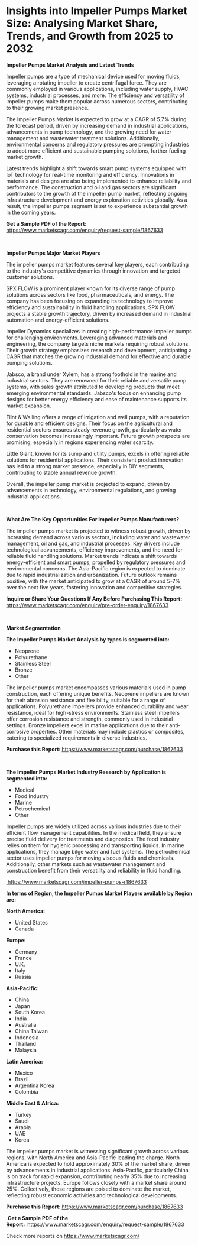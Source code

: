 <p><h1>Insights into Impeller Pumps Market Size: Analysing Market Share, Trends, and Growth from 2025 to 2032</h1></p><p><strong>Impeller Pumps Market Analysis and Latest Trends</strong></p>
<p><p>Impeller pumps are a type of mechanical device used for moving fluids, leveraging a rotating impeller to create centrifugal force. They are commonly employed in various applications, including water supply, HVAC systems, industrial processes, and more. The efficiency and versatility of impeller pumps make them popular across numerous sectors, contributing to their growing market presence.</p><p>The Impeller Pumps Market is expected to grow at a CAGR of 5.7% during the forecast period, driven by increasing demand in industrial applications, advancements in pump technology, and the growing need for water management and wastewater treatment solutions. Additionally, environmental concerns and regulatory pressures are prompting industries to adopt more efficient and sustainable pumping solutions, further fueling market growth.</p><p>Latest trends highlight a shift towards smart pump systems equipped with IoT technology for real-time monitoring and efficiency. Innovations in materials and designs are also being implemented to enhance reliability and performance. The construction and oil and gas sectors are significant contributors to the growth of the impeller pump market, reflecting ongoing infrastructure development and energy exploration activities globally. As a result, the impeller pumps segment is set to experience substantial growth in the coming years.</p></p>
<p><strong>Get a Sample PDF of the Report:&nbsp;</strong> <a href="https://www.marketscagr.com/enquiry/request-sample/1867633?utm_campaign=2318&utm_medium=2&utm_source=Github&utm_content=ia&utm_term=19022025&utm_id=impeller-pumps">https://www.marketscagr.com/enquiry/request-sample/1867633</a></p>
<p>&nbsp;</p>
<p><strong>Impeller Pumps Major Market Players</strong></p>
<p><p>The impeller pumps market features several key players, each contributing to the industry's competitive dynamics through innovation and targeted customer solutions. </p><p>SPX FLOW is a prominent player known for its diverse range of pump solutions across sectors like food, pharmaceuticals, and energy. The company has been focusing on expanding its technology to improve efficiency and sustainability in fluid handling applications. SPX FLOW projects a stable growth trajectory, driven by increased demand in industrial automation and energy-efficient solutions.</p><p>Impeller Dynamics specializes in creating high-performance impeller pumps for challenging environments. Leveraging advanced materials and engineering, the company targets niche markets requiring robust solutions. Their growth strategy emphasizes research and development, anticipating a CAGR that matches the growing industrial demand for effective and durable pumping solutions.</p><p>Jabsco, a brand under Xylem, has a strong foothold in the marine and industrial sectors. They are renowned for their reliable and versatile pump systems, with sales growth attributed to developing products that meet emerging environmental standards. Jabsco's focus on enhancing pump designs for better energy efficiency and ease of maintenance supports its market expansion.</p><p>Flint & Walling offers a range of irrigation and well pumps, with a reputation for durable and efficient designs. Their focus on the agricultural and residential sectors ensures steady revenue growth, particularly as water conservation becomes increasingly important. Future growth prospects are promising, especially in regions experiencing water scarcity.</p><p>Little Giant, known for its sump and utility pumps, excels in offering reliable solutions for residential applications. Their consistent product innovation has led to a strong market presence, especially in DIY segments, contributing to stable annual revenue growth.</p><p>Overall, the impeller pump market is projected to expand, driven by advancements in technology, environmental regulations, and growing industrial applications.</p></p>
<p>&nbsp;</p>
<p><strong>What Are The Key Opportunities For Impeller Pumps Manufacturers?</strong></p>
<p><p>The impeller pumps market is projected to witness robust growth, driven by increasing demand across various sectors, including water and wastewater management, oil and gas, and industrial processes. Key drivers include technological advancements, efficiency improvements, and the need for reliable fluid handling solutions. Market trends indicate a shift towards energy-efficient and smart pumps, propelled by regulatory pressures and environmental concerns. The Asia-Pacific region is expected to dominate due to rapid industrialization and urbanization. Future outlook remains positive, with the market anticipated to grow at a CAGR of around 5-7% over the next five years, fostering innovation and competitive strategies.</p></p>
<p><strong>Inquire or Share Your Questions If Any Before Purchasing This Report:</strong> <a href="https://www.marketscagr.com/enquiry/pre-order-enquiry/1867633?utm_campaign=2318&utm_medium=2&utm_source=Github&utm_content=ia&utm_term=19022025&utm_id=impeller-pumps">https://www.marketscagr.com/enquiry/pre-order-enquiry/1867633</a></p>
<p>&nbsp;</p>
<p><strong>Market Segmentation</strong></p>
<p><strong>The Impeller Pumps Market Analysis by types is segmented into:</strong></p>
<p><ul><li>Neoprene</li><li>Polyurethane</li><li>Stainless Steel</li><li>Bronze</li><li>Other</li></ul></p>
<p><p>The impeller pumps market encompasses various materials used in pump construction, each offering unique benefits. Neoprene impellers are known for their abrasion resistance and flexibility, suitable for a range of applications. Polyurethane impellers provide enhanced durability and wear resistance, ideal for high-stress environments. Stainless steel impellers offer corrosion resistance and strength, commonly used in industrial settings. Bronze impellers excel in marine applications due to their anti-corrosive properties. Other materials may include plastics or composites, catering to specialized requirements in diverse industries.</p></p>
<p><strong>Purchase this Report:&nbsp;</strong><a href="https://www.marketscagr.com/purchase/1867633?utm_campaign=2318&utm_medium=2&utm_source=Github&utm_content=ia&utm_term=19022025&utm_id=impeller-pumps">https://www.marketscagr.com/purchase/1867633</a></p>
<p>&nbsp;</p>
<p><strong>The Impeller Pumps Market Industry Research by Application is segmented into:</strong></p>
<p><ul><li>Medical</li><li>Food Industry</li><li>Marine</li><li>Petrochemical</li><li>Other</li></ul></p>
<p><p>Impeller pumps are widely utilized across various industries due to their efficient flow management capabilities. In the medical field, they ensure precise fluid delivery for treatments and diagnostics. The food industry relies on them for hygienic processing and transporting liquids. In marine applications, they manage bilge water and fuel systems. The petrochemical sector uses impeller pumps for moving viscous fluids and chemicals. Additionally, other markets such as wastewater management and construction benefit from their versatility and reliability in fluid handling.</p></p>
<p><a href="https://www.marketscagr.com/impeller-pumps-r1867633?utm_campaign=2318&utm_medium=2&utm_source=Github&utm_content=ia&utm_term=19022025&utm_id=impeller-pumps">&nbsp;https://www.marketscagr.com/impeller-pumps-r1867633</a></p>
<p><strong>In terms of Region, the Impeller Pumps Market Players available by Region are:</strong></p>
<p>
    <p> <strong> North America: </strong>
        <ul>
            <li>United States</li>
            <li>Canada</li>
        </ul>
        </p> 
    <p> <strong> Europe: </strong>
        <ul>
            <li>Germany</li>
            <li>France</li>
            <li>U.K.</li>
            <li>Italy</li>
            <li>Russia</li>
        </ul>
        </p> 
    <p> <strong> Asia-Pacific: </strong>
        <ul>
            <li>China</li>
            <li>Japan</li>
            <li>South Korea</li>
            <li>India</li>
            <li>Australia</li>
            <li>China Taiwan</li>
            <li>Indonesia</li>
            <li>Thailand</li>
            <li>Malaysia</li>
        </ul>
        </p> 
    <p> <strong> Latin America: </strong>
        <ul>
            <li>Mexico</li>
            <li>Brazil</li>
            <li>Argentina Korea</li>
            <li>Colombia</li>
        </ul>
        </p> 
    <p> <strong> Middle East & Africa: </strong>
        <ul>
            <li>Turkey</li>
            <li>Saudi</li>
            <li>Arabia</li>
            <li>UAE</li>
            <li>Korea</li>
        </ul>
    </p>
    </p>
<p><p>The impeller pumps market is witnessing significant growth across various regions, with North America and Asia-Pacific leading the charge. North America is expected to hold approximately 30% of the market share, driven by advancements in industrial applications. Asia-Pacific, particularly China, is on track for rapid expansion, contributing nearly 35% due to increasing infrastructure projects. Europe follows closely with a market share around 25%. Collectively, these regions are poised to dominate the market, reflecting robust economic activities and technological developments.</p></p>
<p><strong>Purchase this Report: </strong><a href="https://www.marketscagr.com/purchase/1867633?utm_campaign=2318&utm_medium=2&utm_source=Github&utm_content=ia&utm_term=19022025&utm_id=impeller-pumps">https://www.marketscagr.com/purchase/1867633</a></p>
<p>&nbsp;<strong>Get a Sample PDF of the Report:&nbsp;&nbsp;</strong><a href="https://www.marketscagr.com/enquiry/request-sample/1867633?utm_campaign=2318&utm_medium=2&utm_source=Github&utm_content=ia&utm_term=19022025&utm_id=impeller-pumps">https://www.marketscagr.com/enquiry/request-sample/1867633</a></p>
<p><strong></strong></p>
<p>Check more reports on <a href="https://www.marketscagr.com/?utm_campaign=2318&utm_medium=2&utm_source=Github&utm_content=ia&utm_term=19022025&utm_id=impeller-pumps">https://www.marketscagr.com/</a></p>